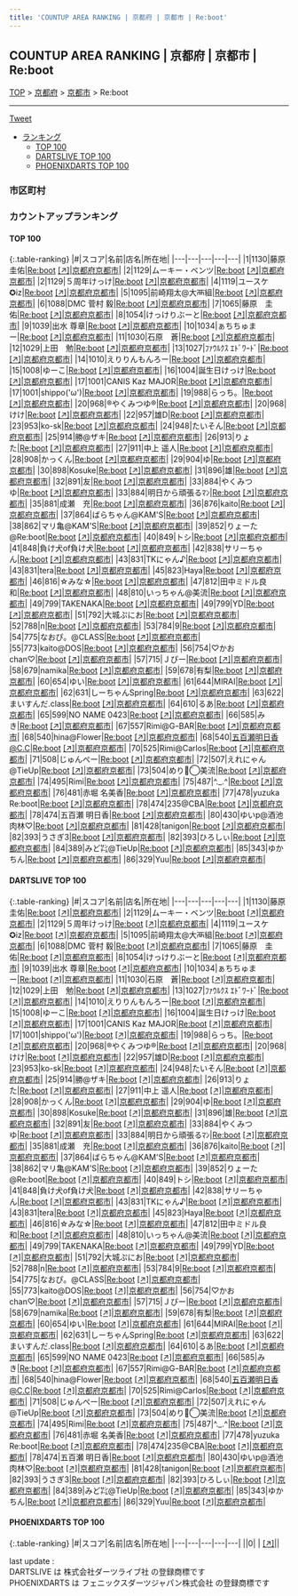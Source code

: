 ```yaml
---
title: 'COUNTUP AREA RANKING | 京都府 | 京都市 | Re:boot'
---
```

## COUNTUP AREA RANKING | 京都府 | 京都市 | Re:boot

[TOP](/darts/rank/) > [京都府](/darts/rank/京都府/) > [京都市](/darts/rank/京都府/京都市/) > Re:boot

___

<a href="https://twitter.com/share?ref_src=twsrc%5Etfw" data-text="COUNTUP AREA RANKING | 京都府京都市Re:boot" class="twitter-share-button" data-hashtags="DARTSLIVE,PHOENIXDARTS,darts,ダーツ" data-show-count="false">Tweet</a>

* [ランキング](#カウントアップランキング)
    * [TOP 100](#top-100)
    * [DARTSLIVE TOP 100](#dartslive-top-100)
    * [PHOENIXDARTS TOP 100](#phoenixdarts-top-100)

### 市区町村

<ul>

</ul>

### カウントアップランキング

#### TOP 100



{:.table-ranking}
|#|スコア|名前|店名|所在地|
|---|---|---|---|---|
|1|1130|<span class="rank-name-dl">藤原圭佑</span>|<a href="/darts/rank/shops/cd39ecb5b6aaf2920d9b047a20a7ba1e.html">Re:boot</a> <a href="https://search.dartslive.com/jp/shop/cd39ecb5b6aaf2920d9b047a20a7ba1e">[↗]</a>|<a href="/darts/rank/京都府/京都市">京都府京都市</a>|
|2|1129|<span class="rank-name-dl">ムーキー・ベンツ</span>|<a href="/darts/rank/shops/cd39ecb5b6aaf2920d9b047a20a7ba1e.html">Re:boot</a> <a href="https://search.dartslive.com/jp/shop/cd39ecb5b6aaf2920d9b047a20a7ba1e">[↗]</a>|<a href="/darts/rank/京都府/京都市">京都府京都市</a>|
|2|1129|<span class="rank-name-dl">５周年けっけ</span>|<a href="/darts/rank/shops/cd39ecb5b6aaf2920d9b047a20a7ba1e.html">Re:boot</a> <a href="https://search.dartslive.com/jp/shop/cd39ecb5b6aaf2920d9b047a20a7ba1e">[↗]</a>|<a href="/darts/rank/京都府/京都市">京都府京都市</a>|
|4|1119|<span class="rank-name-dl">ユースケ✪iz</span>|<a href="/darts/rank/shops/cd39ecb5b6aaf2920d9b047a20a7ba1e.html">Re:boot</a> <a href="https://search.dartslive.com/jp/shop/cd39ecb5b6aaf2920d9b047a20a7ba1e">[↗]</a>|<a href="/darts/rank/京都府/京都市">京都府京都市</a>|
|5|1095|<span class="rank-name-dl">前崎翔太@大襾組</span>|<a href="/darts/rank/shops/cd39ecb5b6aaf2920d9b047a20a7ba1e.html">Re:boot</a> <a href="https://search.dartslive.com/jp/shop/cd39ecb5b6aaf2920d9b047a20a7ba1e">[↗]</a>|<a href="/darts/rank/京都府/京都市">京都府京都市</a>|
|6|1088|<span class="rank-name-dl">DMC 菅村 毅</span>|<a href="/darts/rank/shops/cd39ecb5b6aaf2920d9b047a20a7ba1e.html">Re:boot</a> <a href="https://search.dartslive.com/jp/shop/cd39ecb5b6aaf2920d9b047a20a7ba1e">[↗]</a>|<a href="/darts/rank/京都府/京都市">京都府京都市</a>|
|7|1065|<span class="rank-name-dl">藤原　圭佑</span>|<a href="/darts/rank/shops/cd39ecb5b6aaf2920d9b047a20a7ba1e.html">Re:boot</a> <a href="https://search.dartslive.com/jp/shop/cd39ecb5b6aaf2920d9b047a20a7ba1e">[↗]</a>|<a href="/darts/rank/京都府/京都市">京都府京都市</a>|
|8|1054|<span class="rank-name-dl">けっけりぶーと</span>|<a href="/darts/rank/shops/cd39ecb5b6aaf2920d9b047a20a7ba1e.html">Re:boot</a> <a href="https://search.dartslive.com/jp/shop/cd39ecb5b6aaf2920d9b047a20a7ba1e">[↗]</a>|<a href="/darts/rank/京都府/京都市">京都府京都市</a>|
|9|1039|<span class="rank-name-dl">出水 尊章</span>|<a href="/darts/rank/shops/cd39ecb5b6aaf2920d9b047a20a7ba1e.html">Re:boot</a> <a href="https://search.dartslive.com/jp/shop/cd39ecb5b6aaf2920d9b047a20a7ba1e">[↗]</a>|<a href="/darts/rank/京都府/京都市">京都府京都市</a>|
|10|1034|<span class="rank-name-dl">ぁちちゅまー</span>|<a href="/darts/rank/shops/cd39ecb5b6aaf2920d9b047a20a7ba1e.html">Re:boot</a> <a href="https://search.dartslive.com/jp/shop/cd39ecb5b6aaf2920d9b047a20a7ba1e">[↗]</a>|<a href="/darts/rank/京都府/京都市">京都府京都市</a>|
|11|1030|<span class="rank-name-dl">石原　蒼</span>|<a href="/darts/rank/shops/cd39ecb5b6aaf2920d9b047a20a7ba1e.html">Re:boot</a> <a href="https://search.dartslive.com/jp/shop/cd39ecb5b6aaf2920d9b047a20a7ba1e">[↗]</a>|<a href="/darts/rank/京都府/京都市">京都府京都市</a>|
|12|1029|<span class="rank-name-dl">上田　勉</span>|<a href="/darts/rank/shops/cd39ecb5b6aaf2920d9b047a20a7ba1e.html">Re:boot</a> <a href="https://search.dartslive.com/jp/shop/cd39ecb5b6aaf2920d9b047a20a7ba1e">[↗]</a>|<a href="/darts/rank/京都府/京都市">京都府京都市</a>|
|13|1027|<span class="rank-name-dl">ﾌｧｳﾙｸｽ ｴﾄﾞﾜｰﾄﾞ</span>|<a href="/darts/rank/shops/cd39ecb5b6aaf2920d9b047a20a7ba1e.html">Re:boot</a> <a href="https://search.dartslive.com/jp/shop/cd39ecb5b6aaf2920d9b047a20a7ba1e">[↗]</a>|<a href="/darts/rank/京都府/京都市">京都府京都市</a>|
|14|1010|<span class="rank-name-dl">えりりんもんろー</span>|<a href="/darts/rank/shops/cd39ecb5b6aaf2920d9b047a20a7ba1e.html">Re:boot</a> <a href="https://search.dartslive.com/jp/shop/cd39ecb5b6aaf2920d9b047a20a7ba1e">[↗]</a>|<a href="/darts/rank/京都府/京都市">京都府京都市</a>|
|15|1008|<span class="rank-name-dl">ゆーこ</span>|<a href="/darts/rank/shops/cd39ecb5b6aaf2920d9b047a20a7ba1e.html">Re:boot</a> <a href="https://search.dartslive.com/jp/shop/cd39ecb5b6aaf2920d9b047a20a7ba1e">[↗]</a>|<a href="/darts/rank/京都府/京都市">京都府京都市</a>|
|16|1004|<span class="rank-name-dl">誕生日けっけ</span>|<a href="/darts/rank/shops/cd39ecb5b6aaf2920d9b047a20a7ba1e.html">Re:boot</a> <a href="https://search.dartslive.com/jp/shop/cd39ecb5b6aaf2920d9b047a20a7ba1e">[↗]</a>|<a href="/darts/rank/京都府/京都市">京都府京都市</a>|
|17|1001|<span class="rank-name-dl">CANIS Kaz MAJOR</span>|<a href="/darts/rank/shops/cd39ecb5b6aaf2920d9b047a20a7ba1e.html">Re:boot</a> <a href="https://search.dartslive.com/jp/shop/cd39ecb5b6aaf2920d9b047a20a7ba1e">[↗]</a>|<a href="/darts/rank/京都府/京都市">京都府京都市</a>|
|17|1001|<span class="rank-name-dl">shippo(&#x27;ω&#x27;)</span>|<a href="/darts/rank/shops/cd39ecb5b6aaf2920d9b047a20a7ba1e.html">Re:boot</a> <a href="https://search.dartslive.com/jp/shop/cd39ecb5b6aaf2920d9b047a20a7ba1e">[↗]</a>|<a href="/darts/rank/京都府/京都市">京都府京都市</a>|
|19|988|<span class="rank-name-dl">らっち。</span>|<a href="/darts/rank/shops/cd39ecb5b6aaf2920d9b047a20a7ba1e.html">Re:boot</a> <a href="https://search.dartslive.com/jp/shop/cd39ecb5b6aaf2920d9b047a20a7ba1e">[↗]</a>|<a href="/darts/rank/京都府/京都市">京都府京都市</a>|
|20|968|<span class="rank-name-dl">®やくみつゆ®</span>|<a href="/darts/rank/shops/cd39ecb5b6aaf2920d9b047a20a7ba1e.html">Re:boot</a> <a href="https://search.dartslive.com/jp/shop/cd39ecb5b6aaf2920d9b047a20a7ba1e">[↗]</a>|<a href="/darts/rank/京都府/京都市">京都府京都市</a>|
|20|968|<span class="rank-name-dl">けけ</span>|<a href="/darts/rank/shops/cd39ecb5b6aaf2920d9b047a20a7ba1e.html">Re:boot</a> <a href="https://search.dartslive.com/jp/shop/cd39ecb5b6aaf2920d9b047a20a7ba1e">[↗]</a>|<a href="/darts/rank/京都府/京都市">京都府京都市</a>|
|22|957|<span class="rank-name-dl">雄D</span>|<a href="/darts/rank/shops/cd39ecb5b6aaf2920d9b047a20a7ba1e.html">Re:boot</a> <a href="https://search.dartslive.com/jp/shop/cd39ecb5b6aaf2920d9b047a20a7ba1e">[↗]</a>|<a href="/darts/rank/京都府/京都市">京都府京都市</a>|
|23|953|<span class="rank-name-dl">ko-sk</span>|<a href="/darts/rank/shops/cd39ecb5b6aaf2920d9b047a20a7ba1e.html">Re:boot</a> <a href="https://search.dartslive.com/jp/shop/cd39ecb5b6aaf2920d9b047a20a7ba1e">[↗]</a>|<a href="/darts/rank/京都府/京都市">京都府京都市</a>|
|24|948|<span class="rank-name-dl">たいそん</span>|<a href="/darts/rank/shops/cd39ecb5b6aaf2920d9b047a20a7ba1e.html">Re:boot</a> <a href="https://search.dartslive.com/jp/shop/cd39ecb5b6aaf2920d9b047a20a7ba1e">[↗]</a>|<a href="/darts/rank/京都府/京都市">京都府京都市</a>|
|25|914|<span class="rank-name-dl">勝@ザキ</span>|<a href="/darts/rank/shops/cd39ecb5b6aaf2920d9b047a20a7ba1e.html">Re:boot</a> <a href="https://search.dartslive.com/jp/shop/cd39ecb5b6aaf2920d9b047a20a7ba1e">[↗]</a>|<a href="/darts/rank/京都府/京都市">京都府京都市</a>|
|26|913|<span class="rank-name-dl">りょた</span>|<a href="/darts/rank/shops/cd39ecb5b6aaf2920d9b047a20a7ba1e.html">Re:boot</a> <a href="https://search.dartslive.com/jp/shop/cd39ecb5b6aaf2920d9b047a20a7ba1e">[↗]</a>|<a href="/darts/rank/京都府/京都市">京都府京都市</a>|
|27|911|<span class="rank-name-dl">中上 遥人</span>|<a href="/darts/rank/shops/cd39ecb5b6aaf2920d9b047a20a7ba1e.html">Re:boot</a> <a href="https://search.dartslive.com/jp/shop/cd39ecb5b6aaf2920d9b047a20a7ba1e">[↗]</a>|<a href="/darts/rank/京都府/京都市">京都府京都市</a>|
|28|908|<span class="rank-name-dl">かっくん</span>|<a href="/darts/rank/shops/cd39ecb5b6aaf2920d9b047a20a7ba1e.html">Re:boot</a> <a href="https://search.dartslive.com/jp/shop/cd39ecb5b6aaf2920d9b047a20a7ba1e">[↗]</a>|<a href="/darts/rank/京都府/京都市">京都府京都市</a>|
|29|904|<span class="rank-name-dl">ゆ</span>|<a href="/darts/rank/shops/cd39ecb5b6aaf2920d9b047a20a7ba1e.html">Re:boot</a> <a href="https://search.dartslive.com/jp/shop/cd39ecb5b6aaf2920d9b047a20a7ba1e">[↗]</a>|<a href="/darts/rank/京都府/京都市">京都府京都市</a>|
|30|898|<span class="rank-name-dl">Kosuke</span>|<a href="/darts/rank/shops/cd39ecb5b6aaf2920d9b047a20a7ba1e.html">Re:boot</a> <a href="https://search.dartslive.com/jp/shop/cd39ecb5b6aaf2920d9b047a20a7ba1e">[↗]</a>|<a href="/darts/rank/京都府/京都市">京都府京都市</a>|
|31|896|<span class="rank-name-dl">雄</span>|<a href="/darts/rank/shops/cd39ecb5b6aaf2920d9b047a20a7ba1e.html">Re:boot</a> <a href="https://search.dartslive.com/jp/shop/cd39ecb5b6aaf2920d9b047a20a7ba1e">[↗]</a>|<a href="/darts/rank/京都府/京都市">京都府京都市</a>|
|32|891|<span class="rank-name-dl">友</span>|<a href="/darts/rank/shops/cd39ecb5b6aaf2920d9b047a20a7ba1e.html">Re:boot</a> <a href="https://search.dartslive.com/jp/shop/cd39ecb5b6aaf2920d9b047a20a7ba1e">[↗]</a>|<a href="/darts/rank/京都府/京都市">京都府京都市</a>|
|33|884|<span class="rank-name-dl">やくみつゆ</span>|<a href="/darts/rank/shops/cd39ecb5b6aaf2920d9b047a20a7ba1e.html">Re:boot</a> <a href="https://search.dartslive.com/jp/shop/cd39ecb5b6aaf2920d9b047a20a7ba1e">[↗]</a>|<a href="/darts/rank/京都府/京都市">京都府京都市</a>|
|33|884|<span class="rank-name-dl">明日から頑張るﾏﾝ</span>|<a href="/darts/rank/shops/cd39ecb5b6aaf2920d9b047a20a7ba1e.html">Re:boot</a> <a href="https://search.dartslive.com/jp/shop/cd39ecb5b6aaf2920d9b047a20a7ba1e">[↗]</a>|<a href="/darts/rank/京都府/京都市">京都府京都市</a>|
|35|881|<span class="rank-name-dl">成瀬　充</span>|<a href="/darts/rank/shops/cd39ecb5b6aaf2920d9b047a20a7ba1e.html">Re:boot</a> <a href="https://search.dartslive.com/jp/shop/cd39ecb5b6aaf2920d9b047a20a7ba1e">[↗]</a>|<a href="/darts/rank/京都府/京都市">京都府京都市</a>|
|36|876|<span class="rank-name-dl">kaito</span>|<a href="/darts/rank/shops/cd39ecb5b6aaf2920d9b047a20a7ba1e.html">Re:boot</a> <a href="https://search.dartslive.com/jp/shop/cd39ecb5b6aaf2920d9b047a20a7ba1e">[↗]</a>|<a href="/darts/rank/京都府/京都市">京都府京都市</a>|
|37|864|<span class="rank-name-dl">ばらちゃん@KAM&#x27;S</span>|<a href="/darts/rank/shops/cd39ecb5b6aaf2920d9b047a20a7ba1e.html">Re:boot</a> <a href="https://search.dartslive.com/jp/shop/cd39ecb5b6aaf2920d9b047a20a7ba1e">[↗]</a>|<a href="/darts/rank/京都府/京都市">京都府京都市</a>|
|38|862|<span class="rank-name-dl">マリ亀@KAM&#x27;S</span>|<a href="/darts/rank/shops/cd39ecb5b6aaf2920d9b047a20a7ba1e.html">Re:boot</a> <a href="https://search.dartslive.com/jp/shop/cd39ecb5b6aaf2920d9b047a20a7ba1e">[↗]</a>|<a href="/darts/rank/京都府/京都市">京都府京都市</a>|
|39|852|<span class="rank-name-dl">りょーた@Re:boot</span>|<a href="/darts/rank/shops/cd39ecb5b6aaf2920d9b047a20a7ba1e.html">Re:boot</a> <a href="https://search.dartslive.com/jp/shop/cd39ecb5b6aaf2920d9b047a20a7ba1e">[↗]</a>|<a href="/darts/rank/京都府/京都市">京都府京都市</a>|
|40|849|<span class="rank-name-dl">トシ</span>|<a href="/darts/rank/shops/cd39ecb5b6aaf2920d9b047a20a7ba1e.html">Re:boot</a> <a href="https://search.dartslive.com/jp/shop/cd39ecb5b6aaf2920d9b047a20a7ba1e">[↗]</a>|<a href="/darts/rank/京都府/京都市">京都府京都市</a>|
|41|848|<span class="rank-name-dl">負け犬of負け犬</span>|<a href="/darts/rank/shops/cd39ecb5b6aaf2920d9b047a20a7ba1e.html">Re:boot</a> <a href="https://search.dartslive.com/jp/shop/cd39ecb5b6aaf2920d9b047a20a7ba1e">[↗]</a>|<a href="/darts/rank/京都府/京都市">京都府京都市</a>|
|42|838|<span class="rank-name-dl">サリーちゃん</span>|<a href="/darts/rank/shops/cd39ecb5b6aaf2920d9b047a20a7ba1e.html">Re:boot</a> <a href="https://search.dartslive.com/jp/shop/cd39ecb5b6aaf2920d9b047a20a7ba1e">[↗]</a>|<a href="/darts/rank/京都府/京都市">京都府京都市</a>|
|43|831|<span class="rank-name-dl">TKにゃん♪</span>|<a href="/darts/rank/shops/cd39ecb5b6aaf2920d9b047a20a7ba1e.html">Re:boot</a> <a href="https://search.dartslive.com/jp/shop/cd39ecb5b6aaf2920d9b047a20a7ba1e">[↗]</a>|<a href="/darts/rank/京都府/京都市">京都府京都市</a>|
|43|831|<span class="rank-name-dl">tera</span>|<a href="/darts/rank/shops/cd39ecb5b6aaf2920d9b047a20a7ba1e.html">Re:boot</a> <a href="https://search.dartslive.com/jp/shop/cd39ecb5b6aaf2920d9b047a20a7ba1e">[↗]</a>|<a href="/darts/rank/京都府/京都市">京都府京都市</a>|
|45|823|<span class="rank-name-dl">Haya</span>|<a href="/darts/rank/shops/cd39ecb5b6aaf2920d9b047a20a7ba1e.html">Re:boot</a> <a href="https://search.dartslive.com/jp/shop/cd39ecb5b6aaf2920d9b047a20a7ba1e">[↗]</a>|<a href="/darts/rank/京都府/京都市">京都府京都市</a>|
|46|816|<span class="rank-name-dl">☆みな☆</span>|<a href="/darts/rank/shops/cd39ecb5b6aaf2920d9b047a20a7ba1e.html">Re:boot</a> <a href="https://search.dartslive.com/jp/shop/cd39ecb5b6aaf2920d9b047a20a7ba1e">[↗]</a>|<a href="/darts/rank/京都府/京都市">京都府京都市</a>|
|47|812|<span class="rank-name-dl">田中ミドル良和</span>|<a href="/darts/rank/shops/cd39ecb5b6aaf2920d9b047a20a7ba1e.html">Re:boot</a> <a href="https://search.dartslive.com/jp/shop/cd39ecb5b6aaf2920d9b047a20a7ba1e">[↗]</a>|<a href="/darts/rank/京都府/京都市">京都府京都市</a>|
|48|810|<span class="rank-name-dl">いっちゃん@美流</span>|<a href="/darts/rank/shops/cd39ecb5b6aaf2920d9b047a20a7ba1e.html">Re:boot</a> <a href="https://search.dartslive.com/jp/shop/cd39ecb5b6aaf2920d9b047a20a7ba1e">[↗]</a>|<a href="/darts/rank/京都府/京都市">京都府京都市</a>|
|49|799|<span class="rank-name-dl">TAKENAKA</span>|<a href="/darts/rank/shops/cd39ecb5b6aaf2920d9b047a20a7ba1e.html">Re:boot</a> <a href="https://search.dartslive.com/jp/shop/cd39ecb5b6aaf2920d9b047a20a7ba1e">[↗]</a>|<a href="/darts/rank/京都府/京都市">京都府京都市</a>|
|49|799|<span class="rank-name-dl">YD</span>|<a href="/darts/rank/shops/cd39ecb5b6aaf2920d9b047a20a7ba1e.html">Re:boot</a> <a href="https://search.dartslive.com/jp/shop/cd39ecb5b6aaf2920d9b047a20a7ba1e">[↗]</a>|<a href="/darts/rank/京都府/京都市">京都府京都市</a>|
|51|792|<span class="rank-name-dl">大城ぷにお</span>|<a href="/darts/rank/shops/cd39ecb5b6aaf2920d9b047a20a7ba1e.html">Re:boot</a> <a href="https://search.dartslive.com/jp/shop/cd39ecb5b6aaf2920d9b047a20a7ba1e">[↗]</a>|<a href="/darts/rank/京都府/京都市">京都府京都市</a>|
|52|788|<span class="rank-name-dl">n</span>|<a href="/darts/rank/shops/cd39ecb5b6aaf2920d9b047a20a7ba1e.html">Re:boot</a> <a href="https://search.dartslive.com/jp/shop/cd39ecb5b6aaf2920d9b047a20a7ba1e">[↗]</a>|<a href="/darts/rank/京都府/京都市">京都府京都市</a>|
|53|784|<span class="rank-name-dl">9</span>|<a href="/darts/rank/shops/cd39ecb5b6aaf2920d9b047a20a7ba1e.html">Re:boot</a> <a href="https://search.dartslive.com/jp/shop/cd39ecb5b6aaf2920d9b047a20a7ba1e">[↗]</a>|<a href="/darts/rank/京都府/京都市">京都府京都市</a>|
|54|775|<span class="rank-name-dl">なおぴ。@CLASS</span>|<a href="/darts/rank/shops/cd39ecb5b6aaf2920d9b047a20a7ba1e.html">Re:boot</a> <a href="https://search.dartslive.com/jp/shop/cd39ecb5b6aaf2920d9b047a20a7ba1e">[↗]</a>|<a href="/darts/rank/京都府/京都市">京都府京都市</a>|
|55|773|<span class="rank-name-dl">kaito@DOS</span>|<a href="/darts/rank/shops/cd39ecb5b6aaf2920d9b047a20a7ba1e.html">Re:boot</a> <a href="https://search.dartslive.com/jp/shop/cd39ecb5b6aaf2920d9b047a20a7ba1e">[↗]</a>|<a href="/darts/rank/京都府/京都市">京都府京都市</a>|
|56|754|<span class="rank-name-dl">♡かおchan♡</span>|<a href="/darts/rank/shops/cd39ecb5b6aaf2920d9b047a20a7ba1e.html">Re:boot</a> <a href="https://search.dartslive.com/jp/shop/cd39ecb5b6aaf2920d9b047a20a7ba1e">[↗]</a>|<a href="/darts/rank/京都府/京都市">京都府京都市</a>|
|57|715|<span class="rank-name-dl">Ｊぴー</span>|<a href="/darts/rank/shops/cd39ecb5b6aaf2920d9b047a20a7ba1e.html">Re:boot</a> <a href="https://search.dartslive.com/jp/shop/cd39ecb5b6aaf2920d9b047a20a7ba1e">[↗]</a>|<a href="/darts/rank/京都府/京都市">京都府京都市</a>|
|58|679|<span class="rank-name-dl">namika</span>|<a href="/darts/rank/shops/cd39ecb5b6aaf2920d9b047a20a7ba1e.html">Re:boot</a> <a href="https://search.dartslive.com/jp/shop/cd39ecb5b6aaf2920d9b047a20a7ba1e">[↗]</a>|<a href="/darts/rank/京都府/京都市">京都府京都市</a>|
|59|678|<span class="rank-name-dl">有梨</span>|<a href="/darts/rank/shops/cd39ecb5b6aaf2920d9b047a20a7ba1e.html">Re:boot</a> <a href="https://search.dartslive.com/jp/shop/cd39ecb5b6aaf2920d9b047a20a7ba1e">[↗]</a>|<a href="/darts/rank/京都府/京都市">京都府京都市</a>|
|60|654|<span class="rank-name-dl">ゆい</span>|<a href="/darts/rank/shops/cd39ecb5b6aaf2920d9b047a20a7ba1e.html">Re:boot</a> <a href="https://search.dartslive.com/jp/shop/cd39ecb5b6aaf2920d9b047a20a7ba1e">[↗]</a>|<a href="/darts/rank/京都府/京都市">京都府京都市</a>|
|61|644|<span class="rank-name-dl">MIRAI</span>|<a href="/darts/rank/shops/cd39ecb5b6aaf2920d9b047a20a7ba1e.html">Re:boot</a> <a href="https://search.dartslive.com/jp/shop/cd39ecb5b6aaf2920d9b047a20a7ba1e">[↗]</a>|<a href="/darts/rank/京都府/京都市">京都府京都市</a>|
|62|631|<span class="rank-name-dl">しーちゃんSpring</span>|<a href="/darts/rank/shops/cd39ecb5b6aaf2920d9b047a20a7ba1e.html">Re:boot</a> <a href="https://search.dartslive.com/jp/shop/cd39ecb5b6aaf2920d9b047a20a7ba1e">[↗]</a>|<a href="/darts/rank/京都府/京都市">京都府京都市</a>|
|63|622|<span class="rank-name-dl">まいすんだ.class</span>|<a href="/darts/rank/shops/cd39ecb5b6aaf2920d9b047a20a7ba1e.html">Re:boot</a> <a href="https://search.dartslive.com/jp/shop/cd39ecb5b6aaf2920d9b047a20a7ba1e">[↗]</a>|<a href="/darts/rank/京都府/京都市">京都府京都市</a>|
|64|610|<span class="rank-name-dl">るあ</span>|<a href="/darts/rank/shops/cd39ecb5b6aaf2920d9b047a20a7ba1e.html">Re:boot</a> <a href="https://search.dartslive.com/jp/shop/cd39ecb5b6aaf2920d9b047a20a7ba1e">[↗]</a>|<a href="/darts/rank/京都府/京都市">京都府京都市</a>|
|65|599|<span class="rank-name-dl">NO NAME 0423</span>|<a href="/darts/rank/shops/cd39ecb5b6aaf2920d9b047a20a7ba1e.html">Re:boot</a> <a href="https://search.dartslive.com/jp/shop/cd39ecb5b6aaf2920d9b047a20a7ba1e">[↗]</a>|<a href="/darts/rank/京都府/京都市">京都府京都市</a>|
|66|585|<span class="rank-name-dl">みき</span>|<a href="/darts/rank/shops/cd39ecb5b6aaf2920d9b047a20a7ba1e.html">Re:boot</a> <a href="https://search.dartslive.com/jp/shop/cd39ecb5b6aaf2920d9b047a20a7ba1e">[↗]</a>|<a href="/darts/rank/京都府/京都市">京都府京都市</a>|
|67|557|<span class="rank-name-dl">Rimi@GｰBAR</span>|<a href="/darts/rank/shops/cd39ecb5b6aaf2920d9b047a20a7ba1e.html">Re:boot</a> <a href="https://search.dartslive.com/jp/shop/cd39ecb5b6aaf2920d9b047a20a7ba1e">[↗]</a>|<a href="/darts/rank/京都府/京都市">京都府京都市</a>|
|68|540|<span class="rank-name-dl">hina@Flower</span>|<a href="/darts/rank/shops/cd39ecb5b6aaf2920d9b047a20a7ba1e.html">Re:boot</a> <a href="https://search.dartslive.com/jp/shop/cd39ecb5b6aaf2920d9b047a20a7ba1e">[↗]</a>|<a href="/darts/rank/京都府/京都市">京都府京都市</a>|
|68|540|<span class="rank-name-dl">五百瀬明日香@C.C</span>|<a href="/darts/rank/shops/cd39ecb5b6aaf2920d9b047a20a7ba1e.html">Re:boot</a> <a href="https://search.dartslive.com/jp/shop/cd39ecb5b6aaf2920d9b047a20a7ba1e">[↗]</a>|<a href="/darts/rank/京都府/京都市">京都府京都市</a>|
|70|525|<span class="rank-name-dl">Rimi@Carlos</span>|<a href="/darts/rank/shops/cd39ecb5b6aaf2920d9b047a20a7ba1e.html">Re:boot</a> <a href="https://search.dartslive.com/jp/shop/cd39ecb5b6aaf2920d9b047a20a7ba1e">[↗]</a>|<a href="/darts/rank/京都府/京都市">京都府京都市</a>|
|71|508|<span class="rank-name-dl">じゅんぺー</span>|<a href="/darts/rank/shops/cd39ecb5b6aaf2920d9b047a20a7ba1e.html">Re:boot</a> <a href="https://search.dartslive.com/jp/shop/cd39ecb5b6aaf2920d9b047a20a7ba1e">[↗]</a>|<a href="/darts/rank/京都府/京都市">京都府京都市</a>|
|72|507|<span class="rank-name-dl">えれにゃん@TieUp</span>|<a href="/darts/rank/shops/cd39ecb5b6aaf2920d9b047a20a7ba1e.html">Re:boot</a> <a href="https://search.dartslive.com/jp/shop/cd39ecb5b6aaf2920d9b047a20a7ba1e">[↗]</a>|<a href="/darts/rank/京都府/京都市">京都府京都市</a>|
|73|504|<span class="rank-name-dl">めり◡̈⃝︎美流</span>|<a href="/darts/rank/shops/cd39ecb5b6aaf2920d9b047a20a7ba1e.html">Re:boot</a> <a href="https://search.dartslive.com/jp/shop/cd39ecb5b6aaf2920d9b047a20a7ba1e">[↗]</a>|<a href="/darts/rank/京都府/京都市">京都府京都市</a>|
|74|495|<span class="rank-name-dl">Rimi</span>|<a href="/darts/rank/shops/cd39ecb5b6aaf2920d9b047a20a7ba1e.html">Re:boot</a> <a href="https://search.dartslive.com/jp/shop/cd39ecb5b6aaf2920d9b047a20a7ba1e">[↗]</a>|<a href="/darts/rank/京都府/京都市">京都府京都市</a>|
|75|487|<span class="rank-name-dl">^._.^</span>|<a href="/darts/rank/shops/cd39ecb5b6aaf2920d9b047a20a7ba1e.html">Re:boot</a> <a href="https://search.dartslive.com/jp/shop/cd39ecb5b6aaf2920d9b047a20a7ba1e">[↗]</a>|<a href="/darts/rank/京都府/京都市">京都府京都市</a>|
|76|481|<span class="rank-name-dl">赤堀 名美香</span>|<a href="/darts/rank/shops/cd39ecb5b6aaf2920d9b047a20a7ba1e.html">Re:boot</a> <a href="https://search.dartslive.com/jp/shop/cd39ecb5b6aaf2920d9b047a20a7ba1e">[↗]</a>|<a href="/darts/rank/京都府/京都市">京都府京都市</a>|
|77|478|<span class="rank-name-dl">yuzuka Re:boot</span>|<a href="/darts/rank/shops/cd39ecb5b6aaf2920d9b047a20a7ba1e.html">Re:boot</a> <a href="https://search.dartslive.com/jp/shop/cd39ecb5b6aaf2920d9b047a20a7ba1e">[↗]</a>|<a href="/darts/rank/京都府/京都市">京都府京都市</a>|
|78|474|<span class="rank-name-dl">235@CBA</span>|<a href="/darts/rank/shops/cd39ecb5b6aaf2920d9b047a20a7ba1e.html">Re:boot</a> <a href="https://search.dartslive.com/jp/shop/cd39ecb5b6aaf2920d9b047a20a7ba1e">[↗]</a>|<a href="/darts/rank/京都府/京都市">京都府京都市</a>|
|78|474|<span class="rank-name-dl">五百瀬 明日香</span>|<a href="/darts/rank/shops/cd39ecb5b6aaf2920d9b047a20a7ba1e.html">Re:boot</a> <a href="https://search.dartslive.com/jp/shop/cd39ecb5b6aaf2920d9b047a20a7ba1e">[↗]</a>|<a href="/darts/rank/京都府/京都市">京都府京都市</a>|
|80|430|<span class="rank-name-dl">ゆいp@酒池肉林♡</span>|<a href="/darts/rank/shops/cd39ecb5b6aaf2920d9b047a20a7ba1e.html">Re:boot</a> <a href="https://search.dartslive.com/jp/shop/cd39ecb5b6aaf2920d9b047a20a7ba1e">[↗]</a>|<a href="/darts/rank/京都府/京都市">京都府京都市</a>|
|81|428|<span class="rank-name-dl">tanigon</span>|<a href="/darts/rank/shops/cd39ecb5b6aaf2920d9b047a20a7ba1e.html">Re:boot</a> <a href="https://search.dartslive.com/jp/shop/cd39ecb5b6aaf2920d9b047a20a7ba1e">[↗]</a>|<a href="/darts/rank/京都府/京都市">京都府京都市</a>|
|82|393|<span class="rank-name-dl">うさぎ3</span>|<a href="/darts/rank/shops/cd39ecb5b6aaf2920d9b047a20a7ba1e.html">Re:boot</a> <a href="https://search.dartslive.com/jp/shop/cd39ecb5b6aaf2920d9b047a20a7ba1e">[↗]</a>|<a href="/darts/rank/京都府/京都市">京都府京都市</a>|
|82|393|<span class="rank-name-dl">ひろしぃ</span>|<a href="/darts/rank/shops/cd39ecb5b6aaf2920d9b047a20a7ba1e.html">Re:boot</a> <a href="https://search.dartslive.com/jp/shop/cd39ecb5b6aaf2920d9b047a20a7ba1e">[↗]</a>|<a href="/darts/rank/京都府/京都市">京都府京都市</a>|
|84|389|<span class="rank-name-dl">みど㌠@TieUp</span>|<a href="/darts/rank/shops/cd39ecb5b6aaf2920d9b047a20a7ba1e.html">Re:boot</a> <a href="https://search.dartslive.com/jp/shop/cd39ecb5b6aaf2920d9b047a20a7ba1e">[↗]</a>|<a href="/darts/rank/京都府/京都市">京都府京都市</a>|
|85|343|<span class="rank-name-dl">ゆかちん</span>|<a href="/darts/rank/shops/cd39ecb5b6aaf2920d9b047a20a7ba1e.html">Re:boot</a> <a href="https://search.dartslive.com/jp/shop/cd39ecb5b6aaf2920d9b047a20a7ba1e">[↗]</a>|<a href="/darts/rank/京都府/京都市">京都府京都市</a>|
|86|329|<span class="rank-name-dl">Yuu</span>|<a href="/darts/rank/shops/cd39ecb5b6aaf2920d9b047a20a7ba1e.html">Re:boot</a> <a href="https://search.dartslive.com/jp/shop/cd39ecb5b6aaf2920d9b047a20a7ba1e">[↗]</a>|<a href="/darts/rank/京都府/京都市">京都府京都市</a>|


#### DARTSLIVE TOP 100



{:.table-ranking}
|#|スコア|名前|店名|所在地|
|---|---|---|---|---|
|1|1130|<span class="rank-name-dl">藤原圭佑</span>|<a href="/darts/rank/shops/cd39ecb5b6aaf2920d9b047a20a7ba1e.html">Re:boot</a> <a href="https://search.dartslive.com/jp/shop/cd39ecb5b6aaf2920d9b047a20a7ba1e">[↗]</a>|<a href="/darts/rank/京都府/京都市">京都府京都市</a>|
|2|1129|<span class="rank-name-dl">ムーキー・ベンツ</span>|<a href="/darts/rank/shops/cd39ecb5b6aaf2920d9b047a20a7ba1e.html">Re:boot</a> <a href="https://search.dartslive.com/jp/shop/cd39ecb5b6aaf2920d9b047a20a7ba1e">[↗]</a>|<a href="/darts/rank/京都府/京都市">京都府京都市</a>|
|2|1129|<span class="rank-name-dl">５周年けっけ</span>|<a href="/darts/rank/shops/cd39ecb5b6aaf2920d9b047a20a7ba1e.html">Re:boot</a> <a href="https://search.dartslive.com/jp/shop/cd39ecb5b6aaf2920d9b047a20a7ba1e">[↗]</a>|<a href="/darts/rank/京都府/京都市">京都府京都市</a>|
|4|1119|<span class="rank-name-dl">ユースケ✪iz</span>|<a href="/darts/rank/shops/cd39ecb5b6aaf2920d9b047a20a7ba1e.html">Re:boot</a> <a href="https://search.dartslive.com/jp/shop/cd39ecb5b6aaf2920d9b047a20a7ba1e">[↗]</a>|<a href="/darts/rank/京都府/京都市">京都府京都市</a>|
|5|1095|<span class="rank-name-dl">前崎翔太@大襾組</span>|<a href="/darts/rank/shops/cd39ecb5b6aaf2920d9b047a20a7ba1e.html">Re:boot</a> <a href="https://search.dartslive.com/jp/shop/cd39ecb5b6aaf2920d9b047a20a7ba1e">[↗]</a>|<a href="/darts/rank/京都府/京都市">京都府京都市</a>|
|6|1088|<span class="rank-name-dl">DMC 菅村 毅</span>|<a href="/darts/rank/shops/cd39ecb5b6aaf2920d9b047a20a7ba1e.html">Re:boot</a> <a href="https://search.dartslive.com/jp/shop/cd39ecb5b6aaf2920d9b047a20a7ba1e">[↗]</a>|<a href="/darts/rank/京都府/京都市">京都府京都市</a>|
|7|1065|<span class="rank-name-dl">藤原　圭佑</span>|<a href="/darts/rank/shops/cd39ecb5b6aaf2920d9b047a20a7ba1e.html">Re:boot</a> <a href="https://search.dartslive.com/jp/shop/cd39ecb5b6aaf2920d9b047a20a7ba1e">[↗]</a>|<a href="/darts/rank/京都府/京都市">京都府京都市</a>|
|8|1054|<span class="rank-name-dl">けっけりぶーと</span>|<a href="/darts/rank/shops/cd39ecb5b6aaf2920d9b047a20a7ba1e.html">Re:boot</a> <a href="https://search.dartslive.com/jp/shop/cd39ecb5b6aaf2920d9b047a20a7ba1e">[↗]</a>|<a href="/darts/rank/京都府/京都市">京都府京都市</a>|
|9|1039|<span class="rank-name-dl">出水 尊章</span>|<a href="/darts/rank/shops/cd39ecb5b6aaf2920d9b047a20a7ba1e.html">Re:boot</a> <a href="https://search.dartslive.com/jp/shop/cd39ecb5b6aaf2920d9b047a20a7ba1e">[↗]</a>|<a href="/darts/rank/京都府/京都市">京都府京都市</a>|
|10|1034|<span class="rank-name-dl">ぁちちゅまー</span>|<a href="/darts/rank/shops/cd39ecb5b6aaf2920d9b047a20a7ba1e.html">Re:boot</a> <a href="https://search.dartslive.com/jp/shop/cd39ecb5b6aaf2920d9b047a20a7ba1e">[↗]</a>|<a href="/darts/rank/京都府/京都市">京都府京都市</a>|
|11|1030|<span class="rank-name-dl">石原　蒼</span>|<a href="/darts/rank/shops/cd39ecb5b6aaf2920d9b047a20a7ba1e.html">Re:boot</a> <a href="https://search.dartslive.com/jp/shop/cd39ecb5b6aaf2920d9b047a20a7ba1e">[↗]</a>|<a href="/darts/rank/京都府/京都市">京都府京都市</a>|
|12|1029|<span class="rank-name-dl">上田　勉</span>|<a href="/darts/rank/shops/cd39ecb5b6aaf2920d9b047a20a7ba1e.html">Re:boot</a> <a href="https://search.dartslive.com/jp/shop/cd39ecb5b6aaf2920d9b047a20a7ba1e">[↗]</a>|<a href="/darts/rank/京都府/京都市">京都府京都市</a>|
|13|1027|<span class="rank-name-dl">ﾌｧｳﾙｸｽ ｴﾄﾞﾜｰﾄﾞ</span>|<a href="/darts/rank/shops/cd39ecb5b6aaf2920d9b047a20a7ba1e.html">Re:boot</a> <a href="https://search.dartslive.com/jp/shop/cd39ecb5b6aaf2920d9b047a20a7ba1e">[↗]</a>|<a href="/darts/rank/京都府/京都市">京都府京都市</a>|
|14|1010|<span class="rank-name-dl">えりりんもんろー</span>|<a href="/darts/rank/shops/cd39ecb5b6aaf2920d9b047a20a7ba1e.html">Re:boot</a> <a href="https://search.dartslive.com/jp/shop/cd39ecb5b6aaf2920d9b047a20a7ba1e">[↗]</a>|<a href="/darts/rank/京都府/京都市">京都府京都市</a>|
|15|1008|<span class="rank-name-dl">ゆーこ</span>|<a href="/darts/rank/shops/cd39ecb5b6aaf2920d9b047a20a7ba1e.html">Re:boot</a> <a href="https://search.dartslive.com/jp/shop/cd39ecb5b6aaf2920d9b047a20a7ba1e">[↗]</a>|<a href="/darts/rank/京都府/京都市">京都府京都市</a>|
|16|1004|<span class="rank-name-dl">誕生日けっけ</span>|<a href="/darts/rank/shops/cd39ecb5b6aaf2920d9b047a20a7ba1e.html">Re:boot</a> <a href="https://search.dartslive.com/jp/shop/cd39ecb5b6aaf2920d9b047a20a7ba1e">[↗]</a>|<a href="/darts/rank/京都府/京都市">京都府京都市</a>|
|17|1001|<span class="rank-name-dl">CANIS Kaz MAJOR</span>|<a href="/darts/rank/shops/cd39ecb5b6aaf2920d9b047a20a7ba1e.html">Re:boot</a> <a href="https://search.dartslive.com/jp/shop/cd39ecb5b6aaf2920d9b047a20a7ba1e">[↗]</a>|<a href="/darts/rank/京都府/京都市">京都府京都市</a>|
|17|1001|<span class="rank-name-dl">shippo(&#x27;ω&#x27;)</span>|<a href="/darts/rank/shops/cd39ecb5b6aaf2920d9b047a20a7ba1e.html">Re:boot</a> <a href="https://search.dartslive.com/jp/shop/cd39ecb5b6aaf2920d9b047a20a7ba1e">[↗]</a>|<a href="/darts/rank/京都府/京都市">京都府京都市</a>|
|19|988|<span class="rank-name-dl">らっち。</span>|<a href="/darts/rank/shops/cd39ecb5b6aaf2920d9b047a20a7ba1e.html">Re:boot</a> <a href="https://search.dartslive.com/jp/shop/cd39ecb5b6aaf2920d9b047a20a7ba1e">[↗]</a>|<a href="/darts/rank/京都府/京都市">京都府京都市</a>|
|20|968|<span class="rank-name-dl">®やくみつゆ®</span>|<a href="/darts/rank/shops/cd39ecb5b6aaf2920d9b047a20a7ba1e.html">Re:boot</a> <a href="https://search.dartslive.com/jp/shop/cd39ecb5b6aaf2920d9b047a20a7ba1e">[↗]</a>|<a href="/darts/rank/京都府/京都市">京都府京都市</a>|
|20|968|<span class="rank-name-dl">けけ</span>|<a href="/darts/rank/shops/cd39ecb5b6aaf2920d9b047a20a7ba1e.html">Re:boot</a> <a href="https://search.dartslive.com/jp/shop/cd39ecb5b6aaf2920d9b047a20a7ba1e">[↗]</a>|<a href="/darts/rank/京都府/京都市">京都府京都市</a>|
|22|957|<span class="rank-name-dl">雄D</span>|<a href="/darts/rank/shops/cd39ecb5b6aaf2920d9b047a20a7ba1e.html">Re:boot</a> <a href="https://search.dartslive.com/jp/shop/cd39ecb5b6aaf2920d9b047a20a7ba1e">[↗]</a>|<a href="/darts/rank/京都府/京都市">京都府京都市</a>|
|23|953|<span class="rank-name-dl">ko-sk</span>|<a href="/darts/rank/shops/cd39ecb5b6aaf2920d9b047a20a7ba1e.html">Re:boot</a> <a href="https://search.dartslive.com/jp/shop/cd39ecb5b6aaf2920d9b047a20a7ba1e">[↗]</a>|<a href="/darts/rank/京都府/京都市">京都府京都市</a>|
|24|948|<span class="rank-name-dl">たいそん</span>|<a href="/darts/rank/shops/cd39ecb5b6aaf2920d9b047a20a7ba1e.html">Re:boot</a> <a href="https://search.dartslive.com/jp/shop/cd39ecb5b6aaf2920d9b047a20a7ba1e">[↗]</a>|<a href="/darts/rank/京都府/京都市">京都府京都市</a>|
|25|914|<span class="rank-name-dl">勝@ザキ</span>|<a href="/darts/rank/shops/cd39ecb5b6aaf2920d9b047a20a7ba1e.html">Re:boot</a> <a href="https://search.dartslive.com/jp/shop/cd39ecb5b6aaf2920d9b047a20a7ba1e">[↗]</a>|<a href="/darts/rank/京都府/京都市">京都府京都市</a>|
|26|913|<span class="rank-name-dl">りょた</span>|<a href="/darts/rank/shops/cd39ecb5b6aaf2920d9b047a20a7ba1e.html">Re:boot</a> <a href="https://search.dartslive.com/jp/shop/cd39ecb5b6aaf2920d9b047a20a7ba1e">[↗]</a>|<a href="/darts/rank/京都府/京都市">京都府京都市</a>|
|27|911|<span class="rank-name-dl">中上 遥人</span>|<a href="/darts/rank/shops/cd39ecb5b6aaf2920d9b047a20a7ba1e.html">Re:boot</a> <a href="https://search.dartslive.com/jp/shop/cd39ecb5b6aaf2920d9b047a20a7ba1e">[↗]</a>|<a href="/darts/rank/京都府/京都市">京都府京都市</a>|
|28|908|<span class="rank-name-dl">かっくん</span>|<a href="/darts/rank/shops/cd39ecb5b6aaf2920d9b047a20a7ba1e.html">Re:boot</a> <a href="https://search.dartslive.com/jp/shop/cd39ecb5b6aaf2920d9b047a20a7ba1e">[↗]</a>|<a href="/darts/rank/京都府/京都市">京都府京都市</a>|
|29|904|<span class="rank-name-dl">ゆ</span>|<a href="/darts/rank/shops/cd39ecb5b6aaf2920d9b047a20a7ba1e.html">Re:boot</a> <a href="https://search.dartslive.com/jp/shop/cd39ecb5b6aaf2920d9b047a20a7ba1e">[↗]</a>|<a href="/darts/rank/京都府/京都市">京都府京都市</a>|
|30|898|<span class="rank-name-dl">Kosuke</span>|<a href="/darts/rank/shops/cd39ecb5b6aaf2920d9b047a20a7ba1e.html">Re:boot</a> <a href="https://search.dartslive.com/jp/shop/cd39ecb5b6aaf2920d9b047a20a7ba1e">[↗]</a>|<a href="/darts/rank/京都府/京都市">京都府京都市</a>|
|31|896|<span class="rank-name-dl">雄</span>|<a href="/darts/rank/shops/cd39ecb5b6aaf2920d9b047a20a7ba1e.html">Re:boot</a> <a href="https://search.dartslive.com/jp/shop/cd39ecb5b6aaf2920d9b047a20a7ba1e">[↗]</a>|<a href="/darts/rank/京都府/京都市">京都府京都市</a>|
|32|891|<span class="rank-name-dl">友</span>|<a href="/darts/rank/shops/cd39ecb5b6aaf2920d9b047a20a7ba1e.html">Re:boot</a> <a href="https://search.dartslive.com/jp/shop/cd39ecb5b6aaf2920d9b047a20a7ba1e">[↗]</a>|<a href="/darts/rank/京都府/京都市">京都府京都市</a>|
|33|884|<span class="rank-name-dl">やくみつゆ</span>|<a href="/darts/rank/shops/cd39ecb5b6aaf2920d9b047a20a7ba1e.html">Re:boot</a> <a href="https://search.dartslive.com/jp/shop/cd39ecb5b6aaf2920d9b047a20a7ba1e">[↗]</a>|<a href="/darts/rank/京都府/京都市">京都府京都市</a>|
|33|884|<span class="rank-name-dl">明日から頑張るﾏﾝ</span>|<a href="/darts/rank/shops/cd39ecb5b6aaf2920d9b047a20a7ba1e.html">Re:boot</a> <a href="https://search.dartslive.com/jp/shop/cd39ecb5b6aaf2920d9b047a20a7ba1e">[↗]</a>|<a href="/darts/rank/京都府/京都市">京都府京都市</a>|
|35|881|<span class="rank-name-dl">成瀬　充</span>|<a href="/darts/rank/shops/cd39ecb5b6aaf2920d9b047a20a7ba1e.html">Re:boot</a> <a href="https://search.dartslive.com/jp/shop/cd39ecb5b6aaf2920d9b047a20a7ba1e">[↗]</a>|<a href="/darts/rank/京都府/京都市">京都府京都市</a>|
|36|876|<span class="rank-name-dl">kaito</span>|<a href="/darts/rank/shops/cd39ecb5b6aaf2920d9b047a20a7ba1e.html">Re:boot</a> <a href="https://search.dartslive.com/jp/shop/cd39ecb5b6aaf2920d9b047a20a7ba1e">[↗]</a>|<a href="/darts/rank/京都府/京都市">京都府京都市</a>|
|37|864|<span class="rank-name-dl">ばらちゃん@KAM&#x27;S</span>|<a href="/darts/rank/shops/cd39ecb5b6aaf2920d9b047a20a7ba1e.html">Re:boot</a> <a href="https://search.dartslive.com/jp/shop/cd39ecb5b6aaf2920d9b047a20a7ba1e">[↗]</a>|<a href="/darts/rank/京都府/京都市">京都府京都市</a>|
|38|862|<span class="rank-name-dl">マリ亀@KAM&#x27;S</span>|<a href="/darts/rank/shops/cd39ecb5b6aaf2920d9b047a20a7ba1e.html">Re:boot</a> <a href="https://search.dartslive.com/jp/shop/cd39ecb5b6aaf2920d9b047a20a7ba1e">[↗]</a>|<a href="/darts/rank/京都府/京都市">京都府京都市</a>|
|39|852|<span class="rank-name-dl">りょーた@Re:boot</span>|<a href="/darts/rank/shops/cd39ecb5b6aaf2920d9b047a20a7ba1e.html">Re:boot</a> <a href="https://search.dartslive.com/jp/shop/cd39ecb5b6aaf2920d9b047a20a7ba1e">[↗]</a>|<a href="/darts/rank/京都府/京都市">京都府京都市</a>|
|40|849|<span class="rank-name-dl">トシ</span>|<a href="/darts/rank/shops/cd39ecb5b6aaf2920d9b047a20a7ba1e.html">Re:boot</a> <a href="https://search.dartslive.com/jp/shop/cd39ecb5b6aaf2920d9b047a20a7ba1e">[↗]</a>|<a href="/darts/rank/京都府/京都市">京都府京都市</a>|
|41|848|<span class="rank-name-dl">負け犬of負け犬</span>|<a href="/darts/rank/shops/cd39ecb5b6aaf2920d9b047a20a7ba1e.html">Re:boot</a> <a href="https://search.dartslive.com/jp/shop/cd39ecb5b6aaf2920d9b047a20a7ba1e">[↗]</a>|<a href="/darts/rank/京都府/京都市">京都府京都市</a>|
|42|838|<span class="rank-name-dl">サリーちゃん</span>|<a href="/darts/rank/shops/cd39ecb5b6aaf2920d9b047a20a7ba1e.html">Re:boot</a> <a href="https://search.dartslive.com/jp/shop/cd39ecb5b6aaf2920d9b047a20a7ba1e">[↗]</a>|<a href="/darts/rank/京都府/京都市">京都府京都市</a>|
|43|831|<span class="rank-name-dl">TKにゃん♪</span>|<a href="/darts/rank/shops/cd39ecb5b6aaf2920d9b047a20a7ba1e.html">Re:boot</a> <a href="https://search.dartslive.com/jp/shop/cd39ecb5b6aaf2920d9b047a20a7ba1e">[↗]</a>|<a href="/darts/rank/京都府/京都市">京都府京都市</a>|
|43|831|<span class="rank-name-dl">tera</span>|<a href="/darts/rank/shops/cd39ecb5b6aaf2920d9b047a20a7ba1e.html">Re:boot</a> <a href="https://search.dartslive.com/jp/shop/cd39ecb5b6aaf2920d9b047a20a7ba1e">[↗]</a>|<a href="/darts/rank/京都府/京都市">京都府京都市</a>|
|45|823|<span class="rank-name-dl">Haya</span>|<a href="/darts/rank/shops/cd39ecb5b6aaf2920d9b047a20a7ba1e.html">Re:boot</a> <a href="https://search.dartslive.com/jp/shop/cd39ecb5b6aaf2920d9b047a20a7ba1e">[↗]</a>|<a href="/darts/rank/京都府/京都市">京都府京都市</a>|
|46|816|<span class="rank-name-dl">☆みな☆</span>|<a href="/darts/rank/shops/cd39ecb5b6aaf2920d9b047a20a7ba1e.html">Re:boot</a> <a href="https://search.dartslive.com/jp/shop/cd39ecb5b6aaf2920d9b047a20a7ba1e">[↗]</a>|<a href="/darts/rank/京都府/京都市">京都府京都市</a>|
|47|812|<span class="rank-name-dl">田中ミドル良和</span>|<a href="/darts/rank/shops/cd39ecb5b6aaf2920d9b047a20a7ba1e.html">Re:boot</a> <a href="https://search.dartslive.com/jp/shop/cd39ecb5b6aaf2920d9b047a20a7ba1e">[↗]</a>|<a href="/darts/rank/京都府/京都市">京都府京都市</a>|
|48|810|<span class="rank-name-dl">いっちゃん@美流</span>|<a href="/darts/rank/shops/cd39ecb5b6aaf2920d9b047a20a7ba1e.html">Re:boot</a> <a href="https://search.dartslive.com/jp/shop/cd39ecb5b6aaf2920d9b047a20a7ba1e">[↗]</a>|<a href="/darts/rank/京都府/京都市">京都府京都市</a>|
|49|799|<span class="rank-name-dl">TAKENAKA</span>|<a href="/darts/rank/shops/cd39ecb5b6aaf2920d9b047a20a7ba1e.html">Re:boot</a> <a href="https://search.dartslive.com/jp/shop/cd39ecb5b6aaf2920d9b047a20a7ba1e">[↗]</a>|<a href="/darts/rank/京都府/京都市">京都府京都市</a>|
|49|799|<span class="rank-name-dl">YD</span>|<a href="/darts/rank/shops/cd39ecb5b6aaf2920d9b047a20a7ba1e.html">Re:boot</a> <a href="https://search.dartslive.com/jp/shop/cd39ecb5b6aaf2920d9b047a20a7ba1e">[↗]</a>|<a href="/darts/rank/京都府/京都市">京都府京都市</a>|
|51|792|<span class="rank-name-dl">大城ぷにお</span>|<a href="/darts/rank/shops/cd39ecb5b6aaf2920d9b047a20a7ba1e.html">Re:boot</a> <a href="https://search.dartslive.com/jp/shop/cd39ecb5b6aaf2920d9b047a20a7ba1e">[↗]</a>|<a href="/darts/rank/京都府/京都市">京都府京都市</a>|
|52|788|<span class="rank-name-dl">n</span>|<a href="/darts/rank/shops/cd39ecb5b6aaf2920d9b047a20a7ba1e.html">Re:boot</a> <a href="https://search.dartslive.com/jp/shop/cd39ecb5b6aaf2920d9b047a20a7ba1e">[↗]</a>|<a href="/darts/rank/京都府/京都市">京都府京都市</a>|
|53|784|<span class="rank-name-dl">9</span>|<a href="/darts/rank/shops/cd39ecb5b6aaf2920d9b047a20a7ba1e.html">Re:boot</a> <a href="https://search.dartslive.com/jp/shop/cd39ecb5b6aaf2920d9b047a20a7ba1e">[↗]</a>|<a href="/darts/rank/京都府/京都市">京都府京都市</a>|
|54|775|<span class="rank-name-dl">なおぴ。@CLASS</span>|<a href="/darts/rank/shops/cd39ecb5b6aaf2920d9b047a20a7ba1e.html">Re:boot</a> <a href="https://search.dartslive.com/jp/shop/cd39ecb5b6aaf2920d9b047a20a7ba1e">[↗]</a>|<a href="/darts/rank/京都府/京都市">京都府京都市</a>|
|55|773|<span class="rank-name-dl">kaito@DOS</span>|<a href="/darts/rank/shops/cd39ecb5b6aaf2920d9b047a20a7ba1e.html">Re:boot</a> <a href="https://search.dartslive.com/jp/shop/cd39ecb5b6aaf2920d9b047a20a7ba1e">[↗]</a>|<a href="/darts/rank/京都府/京都市">京都府京都市</a>|
|56|754|<span class="rank-name-dl">♡かおchan♡</span>|<a href="/darts/rank/shops/cd39ecb5b6aaf2920d9b047a20a7ba1e.html">Re:boot</a> <a href="https://search.dartslive.com/jp/shop/cd39ecb5b6aaf2920d9b047a20a7ba1e">[↗]</a>|<a href="/darts/rank/京都府/京都市">京都府京都市</a>|
|57|715|<span class="rank-name-dl">Ｊぴー</span>|<a href="/darts/rank/shops/cd39ecb5b6aaf2920d9b047a20a7ba1e.html">Re:boot</a> <a href="https://search.dartslive.com/jp/shop/cd39ecb5b6aaf2920d9b047a20a7ba1e">[↗]</a>|<a href="/darts/rank/京都府/京都市">京都府京都市</a>|
|58|679|<span class="rank-name-dl">namika</span>|<a href="/darts/rank/shops/cd39ecb5b6aaf2920d9b047a20a7ba1e.html">Re:boot</a> <a href="https://search.dartslive.com/jp/shop/cd39ecb5b6aaf2920d9b047a20a7ba1e">[↗]</a>|<a href="/darts/rank/京都府/京都市">京都府京都市</a>|
|59|678|<span class="rank-name-dl">有梨</span>|<a href="/darts/rank/shops/cd39ecb5b6aaf2920d9b047a20a7ba1e.html">Re:boot</a> <a href="https://search.dartslive.com/jp/shop/cd39ecb5b6aaf2920d9b047a20a7ba1e">[↗]</a>|<a href="/darts/rank/京都府/京都市">京都府京都市</a>|
|60|654|<span class="rank-name-dl">ゆい</span>|<a href="/darts/rank/shops/cd39ecb5b6aaf2920d9b047a20a7ba1e.html">Re:boot</a> <a href="https://search.dartslive.com/jp/shop/cd39ecb5b6aaf2920d9b047a20a7ba1e">[↗]</a>|<a href="/darts/rank/京都府/京都市">京都府京都市</a>|
|61|644|<span class="rank-name-dl">MIRAI</span>|<a href="/darts/rank/shops/cd39ecb5b6aaf2920d9b047a20a7ba1e.html">Re:boot</a> <a href="https://search.dartslive.com/jp/shop/cd39ecb5b6aaf2920d9b047a20a7ba1e">[↗]</a>|<a href="/darts/rank/京都府/京都市">京都府京都市</a>|
|62|631|<span class="rank-name-dl">しーちゃんSpring</span>|<a href="/darts/rank/shops/cd39ecb5b6aaf2920d9b047a20a7ba1e.html">Re:boot</a> <a href="https://search.dartslive.com/jp/shop/cd39ecb5b6aaf2920d9b047a20a7ba1e">[↗]</a>|<a href="/darts/rank/京都府/京都市">京都府京都市</a>|
|63|622|<span class="rank-name-dl">まいすんだ.class</span>|<a href="/darts/rank/shops/cd39ecb5b6aaf2920d9b047a20a7ba1e.html">Re:boot</a> <a href="https://search.dartslive.com/jp/shop/cd39ecb5b6aaf2920d9b047a20a7ba1e">[↗]</a>|<a href="/darts/rank/京都府/京都市">京都府京都市</a>|
|64|610|<span class="rank-name-dl">るあ</span>|<a href="/darts/rank/shops/cd39ecb5b6aaf2920d9b047a20a7ba1e.html">Re:boot</a> <a href="https://search.dartslive.com/jp/shop/cd39ecb5b6aaf2920d9b047a20a7ba1e">[↗]</a>|<a href="/darts/rank/京都府/京都市">京都府京都市</a>|
|65|599|<span class="rank-name-dl">NO NAME 0423</span>|<a href="/darts/rank/shops/cd39ecb5b6aaf2920d9b047a20a7ba1e.html">Re:boot</a> <a href="https://search.dartslive.com/jp/shop/cd39ecb5b6aaf2920d9b047a20a7ba1e">[↗]</a>|<a href="/darts/rank/京都府/京都市">京都府京都市</a>|
|66|585|<span class="rank-name-dl">みき</span>|<a href="/darts/rank/shops/cd39ecb5b6aaf2920d9b047a20a7ba1e.html">Re:boot</a> <a href="https://search.dartslive.com/jp/shop/cd39ecb5b6aaf2920d9b047a20a7ba1e">[↗]</a>|<a href="/darts/rank/京都府/京都市">京都府京都市</a>|
|67|557|<span class="rank-name-dl">Rimi@GｰBAR</span>|<a href="/darts/rank/shops/cd39ecb5b6aaf2920d9b047a20a7ba1e.html">Re:boot</a> <a href="https://search.dartslive.com/jp/shop/cd39ecb5b6aaf2920d9b047a20a7ba1e">[↗]</a>|<a href="/darts/rank/京都府/京都市">京都府京都市</a>|
|68|540|<span class="rank-name-dl">hina@Flower</span>|<a href="/darts/rank/shops/cd39ecb5b6aaf2920d9b047a20a7ba1e.html">Re:boot</a> <a href="https://search.dartslive.com/jp/shop/cd39ecb5b6aaf2920d9b047a20a7ba1e">[↗]</a>|<a href="/darts/rank/京都府/京都市">京都府京都市</a>|
|68|540|<span class="rank-name-dl">五百瀬明日香@C.C</span>|<a href="/darts/rank/shops/cd39ecb5b6aaf2920d9b047a20a7ba1e.html">Re:boot</a> <a href="https://search.dartslive.com/jp/shop/cd39ecb5b6aaf2920d9b047a20a7ba1e">[↗]</a>|<a href="/darts/rank/京都府/京都市">京都府京都市</a>|
|70|525|<span class="rank-name-dl">Rimi@Carlos</span>|<a href="/darts/rank/shops/cd39ecb5b6aaf2920d9b047a20a7ba1e.html">Re:boot</a> <a href="https://search.dartslive.com/jp/shop/cd39ecb5b6aaf2920d9b047a20a7ba1e">[↗]</a>|<a href="/darts/rank/京都府/京都市">京都府京都市</a>|
|71|508|<span class="rank-name-dl">じゅんぺー</span>|<a href="/darts/rank/shops/cd39ecb5b6aaf2920d9b047a20a7ba1e.html">Re:boot</a> <a href="https://search.dartslive.com/jp/shop/cd39ecb5b6aaf2920d9b047a20a7ba1e">[↗]</a>|<a href="/darts/rank/京都府/京都市">京都府京都市</a>|
|72|507|<span class="rank-name-dl">えれにゃん@TieUp</span>|<a href="/darts/rank/shops/cd39ecb5b6aaf2920d9b047a20a7ba1e.html">Re:boot</a> <a href="https://search.dartslive.com/jp/shop/cd39ecb5b6aaf2920d9b047a20a7ba1e">[↗]</a>|<a href="/darts/rank/京都府/京都市">京都府京都市</a>|
|73|504|<span class="rank-name-dl">めり◡̈⃝︎美流</span>|<a href="/darts/rank/shops/cd39ecb5b6aaf2920d9b047a20a7ba1e.html">Re:boot</a> <a href="https://search.dartslive.com/jp/shop/cd39ecb5b6aaf2920d9b047a20a7ba1e">[↗]</a>|<a href="/darts/rank/京都府/京都市">京都府京都市</a>|
|74|495|<span class="rank-name-dl">Rimi</span>|<a href="/darts/rank/shops/cd39ecb5b6aaf2920d9b047a20a7ba1e.html">Re:boot</a> <a href="https://search.dartslive.com/jp/shop/cd39ecb5b6aaf2920d9b047a20a7ba1e">[↗]</a>|<a href="/darts/rank/京都府/京都市">京都府京都市</a>|
|75|487|<span class="rank-name-dl">^._.^</span>|<a href="/darts/rank/shops/cd39ecb5b6aaf2920d9b047a20a7ba1e.html">Re:boot</a> <a href="https://search.dartslive.com/jp/shop/cd39ecb5b6aaf2920d9b047a20a7ba1e">[↗]</a>|<a href="/darts/rank/京都府/京都市">京都府京都市</a>|
|76|481|<span class="rank-name-dl">赤堀 名美香</span>|<a href="/darts/rank/shops/cd39ecb5b6aaf2920d9b047a20a7ba1e.html">Re:boot</a> <a href="https://search.dartslive.com/jp/shop/cd39ecb5b6aaf2920d9b047a20a7ba1e">[↗]</a>|<a href="/darts/rank/京都府/京都市">京都府京都市</a>|
|77|478|<span class="rank-name-dl">yuzuka Re:boot</span>|<a href="/darts/rank/shops/cd39ecb5b6aaf2920d9b047a20a7ba1e.html">Re:boot</a> <a href="https://search.dartslive.com/jp/shop/cd39ecb5b6aaf2920d9b047a20a7ba1e">[↗]</a>|<a href="/darts/rank/京都府/京都市">京都府京都市</a>|
|78|474|<span class="rank-name-dl">235@CBA</span>|<a href="/darts/rank/shops/cd39ecb5b6aaf2920d9b047a20a7ba1e.html">Re:boot</a> <a href="https://search.dartslive.com/jp/shop/cd39ecb5b6aaf2920d9b047a20a7ba1e">[↗]</a>|<a href="/darts/rank/京都府/京都市">京都府京都市</a>|
|78|474|<span class="rank-name-dl">五百瀬 明日香</span>|<a href="/darts/rank/shops/cd39ecb5b6aaf2920d9b047a20a7ba1e.html">Re:boot</a> <a href="https://search.dartslive.com/jp/shop/cd39ecb5b6aaf2920d9b047a20a7ba1e">[↗]</a>|<a href="/darts/rank/京都府/京都市">京都府京都市</a>|
|80|430|<span class="rank-name-dl">ゆいp@酒池肉林♡</span>|<a href="/darts/rank/shops/cd39ecb5b6aaf2920d9b047a20a7ba1e.html">Re:boot</a> <a href="https://search.dartslive.com/jp/shop/cd39ecb5b6aaf2920d9b047a20a7ba1e">[↗]</a>|<a href="/darts/rank/京都府/京都市">京都府京都市</a>|
|81|428|<span class="rank-name-dl">tanigon</span>|<a href="/darts/rank/shops/cd39ecb5b6aaf2920d9b047a20a7ba1e.html">Re:boot</a> <a href="https://search.dartslive.com/jp/shop/cd39ecb5b6aaf2920d9b047a20a7ba1e">[↗]</a>|<a href="/darts/rank/京都府/京都市">京都府京都市</a>|
|82|393|<span class="rank-name-dl">うさぎ3</span>|<a href="/darts/rank/shops/cd39ecb5b6aaf2920d9b047a20a7ba1e.html">Re:boot</a> <a href="https://search.dartslive.com/jp/shop/cd39ecb5b6aaf2920d9b047a20a7ba1e">[↗]</a>|<a href="/darts/rank/京都府/京都市">京都府京都市</a>|
|82|393|<span class="rank-name-dl">ひろしぃ</span>|<a href="/darts/rank/shops/cd39ecb5b6aaf2920d9b047a20a7ba1e.html">Re:boot</a> <a href="https://search.dartslive.com/jp/shop/cd39ecb5b6aaf2920d9b047a20a7ba1e">[↗]</a>|<a href="/darts/rank/京都府/京都市">京都府京都市</a>|
|84|389|<span class="rank-name-dl">みど㌠@TieUp</span>|<a href="/darts/rank/shops/cd39ecb5b6aaf2920d9b047a20a7ba1e.html">Re:boot</a> <a href="https://search.dartslive.com/jp/shop/cd39ecb5b6aaf2920d9b047a20a7ba1e">[↗]</a>|<a href="/darts/rank/京都府/京都市">京都府京都市</a>|
|85|343|<span class="rank-name-dl">ゆかちん</span>|<a href="/darts/rank/shops/cd39ecb5b6aaf2920d9b047a20a7ba1e.html">Re:boot</a> <a href="https://search.dartslive.com/jp/shop/cd39ecb5b6aaf2920d9b047a20a7ba1e">[↗]</a>|<a href="/darts/rank/京都府/京都市">京都府京都市</a>|
|86|329|<span class="rank-name-dl">Yuu</span>|<a href="/darts/rank/shops/cd39ecb5b6aaf2920d9b047a20a7ba1e.html">Re:boot</a> <a href="https://search.dartslive.com/jp/shop/cd39ecb5b6aaf2920d9b047a20a7ba1e">[↗]</a>|<a href="/darts/rank/京都府/京都市">京都府京都市</a>|


#### PHOENIXDARTS TOP 100



{:.table-ranking}
|#|スコア|名前|店名|所在地|
|---|---|---|---|---|
||0|<span class="rank-name-dl"> </span>|<a href="/darts/rank/shops/.html"></a> <a href="">[↗]</a>|<a href="/darts/rank//"></a>|


<div class="footer border-top border-gray-light mt-5 pt-3 text-right text-gray">
    last update : <span style="font-weight: italic" id="foot_last_modified"></span><br />
    DARTSLIVE は 株式会社ダーツライブ社 の登録商標です<br />
    PHOENIXDARTS は フェニックスダーツジャパン株式会社 の登録商標です<br />
</div>

<script src="https://cdnjs.cloudflare.com/ajax/libs/jquery.tablesorter/2.31.3/js/jquery.tablesorter.min.js" integrity="sha512-qzgd5cYSZcosqpzpn7zF2ZId8f/8CHmFKZ8j7mU4OUXTNRd5g+ZHBPsgKEwoqxCtdQvExE5LprwwPAgoicguNg==" crossorigin="anonymous" referrerpolicy="no-referrer"></script>
<link rel="stylesheet" href="https://cdnjs.cloudflare.com/ajax/libs/jquery.tablesorter/2.31.3/css/theme.default.min.css" integrity="sha512-wghhOJkjQX0Lh3NSWvNKeZ0ZpNn+SPVXX1Qyc9OCaogADktxrBiBdKGDoqVUOyhStvMBmJQ8ZdMHiR3wuEq8+w==" crossorigin="anonymous" referrerpolicy="no-referrer" />
<script>
$(function() {
    $(".table-ranking").tablesorter({sortList:[[0, 0]]});
    $("#foot_last_modified").text(formatDate(new Date(document.lastModified), 'yyyy-MM-dd HH:mm:ss'));
});
</script>

<script async src="https://platform.twitter.com/widgets.js" charset="utf-8"></script>